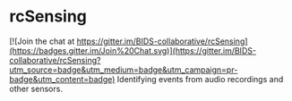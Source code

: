 # rcSensing

[![Join the chat at https://gitter.im/BIDS-collaborative/rcSensing](https://badges.gitter.im/Join%20Chat.svg)](https://gitter.im/BIDS-collaborative/rcSensing?utm_source=badge&utm_medium=badge&utm_campaign=pr-badge&utm_content=badge)
Identifying events from audio recordings and other sensors.
